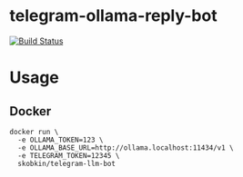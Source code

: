 # telegram-ollama-reply-bot

[![Build Status](https://ci.skobk.in/api/badges/skobkin/telegram-ollama-reply-bot/status.svg)](https://ci.skobk.in/skobkin/telegram-ollama-reply-bot)

# Usage

## Docker

```shell
docker run \
  -e OLLAMA_TOKEN=123 \
  -e OLLAMA_BASE_URL=http://ollama.localhost:11434/v1 \
  -e TELEGRAM_TOKEN=12345 \
  skobkin/telegram-llm-bot
```
